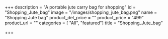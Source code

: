 +++
description = "A portable jute carry bag for shopping"
id = "Shopping_Jute_bag"
image = "/images/shopping_jute_bag.png"
name = "Shopping Jute bag"
product_del_price = ""
product_price = "499"
product_url = ""
categories = [ "All", "featured"]
title = "Shopping_Jute_bag"

+++
